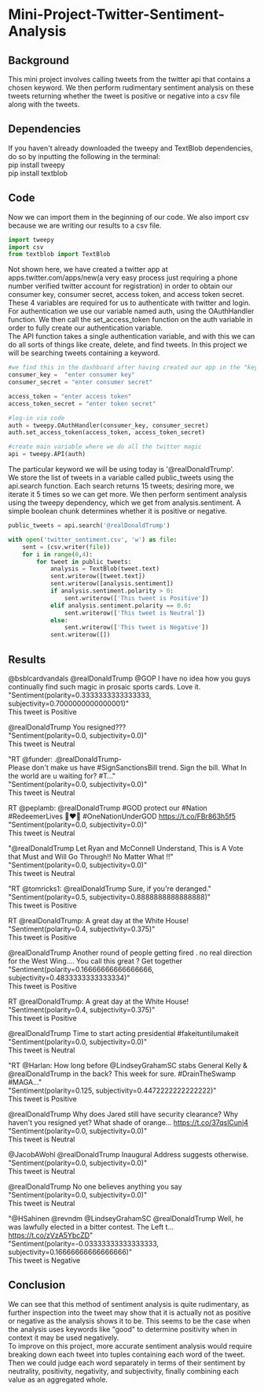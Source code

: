 # Mini-Project-Twitter-Sentiment-Analysis

## Background

This mini project involves calling tweets from the twitter api that contains a chosen keyword. We then perform rudimentary sentiment analysis on these tweets returning whether the tweet is positive or negative into a csv file along with the tweets.  

## Dependencies
If you haven't already downloaded the tweepy and TextBlob dependencies, do so by inputting the following in the terminal:  
pip install tweepy  
pip install textblob  

## Code
Now we can import them in the beginning of our code. We also import csv because we are writing our results to a csv file.  
```python
import tweepy
import csv
from textblob import TextBlob
```  
Not shown here, we have created a twitter app at apps.twitter.com/apps/new(a very easy process just requiring a phone number verified twitter account for registration) in order to obtain our consumer key, consumer secret, access token, and access token secret. These 4 variables are required for us to authenticate with twitter and login. For authentication we use our variable named auth, using the OAuthHandler function. We then call the set_access_token function on the auth variable in order to fully create our authentication variable.  
The API function takes a single authentication variable, and with this we can do all sorts of things like create, delete, and find tweets. In this project we will be searching tweets containing a keyword.
```python 
#we find this in the dashboard after having created our app in the "keys and tokens" tab
consumer_key = 	"enter consumer key"
consumer_secret = "enter consumer secret"

access_token = "enter access token"
access_token_secret = "enter token secret"

#log-in via code
auth = tweepy.OAuthHandler(consumer_key, consumer_secret)
auth.set_access_token(access_token, access_token_secret)

#create main variable where we do all the twitter magic
api = tweepy.API(auth)
```  
The particular keyword we will be using today is '@realDonaldTrump'.  
We store the list of tweets in a variable called public_tweets using the api.search function. Each search returns 15 tweets; desiring more, we iterate it 5 times so we can get more. We then perform sentiment analysis using the tweepy dependency, which we get from analysis.sentiment. A simple boolean chunk determines whether it is positive or negative.
```python
public_tweets = api.search('@realDonaldTrump')

with open('twitter_sentiment.csv', 'w') as file:
	sent = (csv.writer(file))
	for i in range(0,4):
		for tweet in public_tweets:
			analysis = TextBlob(tweet.text)
			sent.writerow([tweet.text])
			sent.writerow([analysis.sentiment])
			if analysis.sentiment.polarity > 0:
				sent.writerow(['This tweet is Positive'])
			elif analysis.sentiment.polarity == 0.0:
				sent.writerow(['This tweet is Neutral'])
			else:
				sent.writerow(['This tweet is Negative'])
			sent.writerow([])
```
## Results
@bsblcardvandals @realDonaldTrump @GOP I have no idea how you guys continually find such magic in prosaic sports cards. Love it.  
"Sentiment(polarity=0.3333333333333333, subjectivity=0.7000000000000001)"  
This tweet is Positive

@realDonaldTrump You resigned???  
"Sentiment(polarity=0.0, subjectivity=0.0)"  
This tweet is Neutral

"RT @funder: .@realDonaldTrump-  
Please don't make us have #SignSanctionsBill trend. Sign the bill. What In the world are u waiting for?
#T…"  
"Sentiment(polarity=0.0, subjectivity=0.0)"  
This tweet is Neutral  

RT @peplamb: @realDonaldTrump #GOD protect our #Nation #RedeemerLives 🙏❤️💖 #OneNationUnderGOD https://t.co/FBr863h5f5  
"Sentiment(polarity=0.0, subjectivity=0.0)"  
This tweet is Neutral  

"@realDonaldTrump Let Ryan and McConnell Understand, This is A Vote that Must and Will Go Through!! No Matter What !!"  
"Sentiment(polarity=0.0, subjectivity=0.0)"  
This tweet is Neutral  

"RT @tomricks1: @realDonaldTrump Sure, if you're deranged."  
"Sentiment(polarity=0.5, subjectivity=0.8888888888888888)"  
This tweet is Positive

RT @realDonaldTrump: A great day at the White House!  
"Sentiment(polarity=0.4, subjectivity=0.375)"  
This tweet is Positive

@realDonaldTrump Another round of people getting fired . no real direction for the West Wing.... You call this great ? Get together  
"Sentiment(polarity=0.16666666666666666, subjectivity=0.4833333333333334)"  
This tweet is Positive

RT @realDonaldTrump: A great day at the White House!  
"Sentiment(polarity=0.4, subjectivity=0.375)"  
This tweet is Positive

@realDonaldTrump Time to start acting presidential #fakeituntilumakeit  
"Sentiment(polarity=0.0, subjectivity=0.0)"  
This tweet is Neutral

"RT @Harlan: How long before @LindseyGrahamSC stabs General Kelly &amp; @realDonaldTrump in the back?
This week for sure.
#DrainTheSwamp #MAGA…"  
"Sentiment(polarity=0.125, subjectivity=0.4472222222222222)"  
This tweet is Positive

@realDonaldTrump Why does Jared still have security clearance? Why haven't you resigned yet?  What shade of orange… https://t.co/37qslCunj4  
"Sentiment(polarity=0.0, subjectivity=0.0)"  
This tweet is Neutral

@JacobAWohl @realDonaldTrump Inaugural Address suggests otherwise.  
"Sentiment(polarity=0.0, subjectivity=0.0)"  
This tweet is Neutral

@realDonaldTrump No one believes anything you say  
"Sentiment(polarity=0.0, subjectivity=0.0)"  
This tweet is Neutral

"@HSahinen @revndm @LindseyGrahamSC @realDonaldTrump Well,  he was lawfully elected in a bitter contest.  The Left t… https://t.co/zVzA5YbcZD"  
"Sentiment(polarity=-0.03333333333333333, subjectivity=0.16666666666666666)"  
This tweet is Negative

## Conclusion
We can see that this method of sentiment analysis is quite rudimentary, as further inspection into the tweet may show that it is actually not as positive or negative as the analysis shows it to be. This seems to be the case when the analysis uses keywords like "good" to determine positivity when in context it may be used negatively.  
To improve on this project, more accurate sentiment analysis would require breaking down each tweet into tuples containing each word of the tweet. Then we could judge each word separately in terms of their sentiment by neutrality, positivity, negativity, and subjectivity, finally combining each value as an aggregated whole.  
